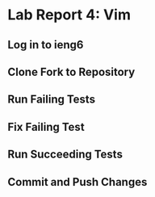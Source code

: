 # Lab Report 4: Vim
## Log in to ieng6


## Clone Fork to Repository


## Run Failing Tests


## Fix Failing Test


## Run Succeeding Tests


## Commit and Push Changes
